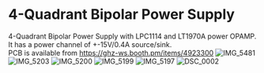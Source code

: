 # 4-Quadrant Bipolar Power Supply

4-Quadrant Bipolar Power Supply with LPC1114 and LT1970A power OPAMP.<br>
It has a power channel of +-15V/0.4A source/sink.<br>
PCB is available from https://ghz-ws.booth.pm/items/4923300
![IMG_5481](https://github.com/ghz-ws/LPC1114-Bipolar-PSU/assets/52226620/21db2b24-1832-4eb3-bf9b-34a5341c434d)
![IMG_5203](https://github.com/ghz-ws/LPC1114-Bipolar-PSU/assets/52226620/04ebd961-ddd0-4b34-8133-2f6e557289b6)
![IMG_5200](https://github.com/ghz-ws/LPC1114-Bipolar-PSU/assets/52226620/4c77625f-605f-4a70-a5d4-bc7c00418881)
![IMG_5199](https://github.com/ghz-ws/LPC1114-Bipolar-PSU/assets/52226620/929fcddf-da7f-4d26-9ae2-ab1f20fd062f)
![IMG_5197](https://github.com/ghz-ws/LPC1114-Bipolar-PSU/assets/52226620/54061d2b-16c2-4fda-8828-689694cda049)
![DSC_0002](https://github.com/ghz-ws/LPC1114-Bipolar-PSU/assets/52226620/5370df63-d38e-4301-af2c-6aa63eb394b2)
